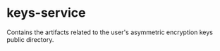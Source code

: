 # keys-service
Contains the artifacts related to the user's asymmetric encryption keys public directory.
